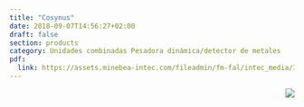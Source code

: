 ```yaml
---
title: "Cosynus"
date: 2018-09-07T14:56:27+02:00
draft: false
section: products
category: Unidades combinadas Pesadora dinámica/detector de metales
pdf:
  link: https://assets.minebea-intec.com/fileadmin/fm-fal/intec_media/Industrial_Weighing/Documents/Checkweighers/Checkweigher_and_Metal_Detector_CoSYNUS/DS_CoSynus_es.pdf
---
```


<img src="/img/portfolio/controlador_cosynus.jpg" class="img-responsive" style="max-height: 300px; float: right!important;">
